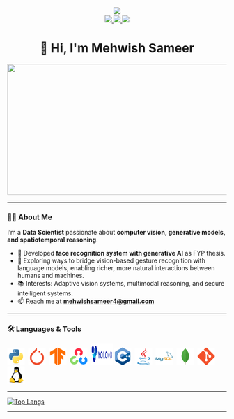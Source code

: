 <div id="header" align="center">
  <img src="https://media.giphy.com/media/qT3NpahR7tGnOqqjng/giphy.gif" width="100"/>
</div>

<div id="badges" align="center">
  <a href="https://www.linkedin.com/in/mehwishsameer/">
    <img src="https://img.shields.io/badge/LinkedIn-blue?style=for-the-badge&logo=linkedin&logoColor=white"/>
  </a>
  <a href="https://stackoverflow.com/users/15265957/mehwish-sameer">
    <img src="https://img.shields.io/badge/StackOverflow-FE7A16?style=for-the-badge&logo=stackoverflow&logoColor=white"/>
  </a>
  <a href="https://leetcode.com/mehwishsameer4/">
    <img src="https://img.shields.io/badge/LeetCode-FFA116?style=for-the-badge&logo=leetcode&logoColor=white"/>
  </a>
  <br/>
  <h1>👋 Hi, I'm Mehwish Sameer</h1>
</div>

<div align="center">
  <img src="https://media.giphy.com/media/dWesBcTLavkZuG35MI/giphy.gif" width="600" height="300"/>
</div>

---

### 👩‍💻 About Me  
I’m a **Data Scientist** passionate about **computer vision, generative models, and spatiotemporal reasoning**.  
- 🔭 Developed **face recognition system with generative AI** as FYP thesis.  
- 🧠 Exploring ways to bridge vision-based gesture recognition with language models, enabling richer, more natural interactions between humans and machines.  
- 📚 Interests: Adaptive vision systems, multimodal reasoning, and secure intelligent systems.  
- 📫 Reach me at **mehwishsameer4@gmail.com**

---

### 🛠 Languages & Tools  

<div>
  <img src="https://github.com/devicons/devicon/blob/master/icons/python/python-original.svg" title="Python" width="40" height="40"/>&nbsp;
  <img src="https://github.com/devicons/devicon/blob/master/icons/pytorch/pytorch-original.svg" title="PyTorch" width="40" height="40"/>&nbsp;
  <img src="https://github.com/devicons/devicon/blob/master/icons/tensorflow/tensorflow-original.svg" title="TensorFlow" width="40" height="40"/>&nbsp;
  <img src="https://github.com/devicons/devicon/blob/master/icons/opencv/opencv-original.svg" title="OpenCV" width="40" height="40"/>&nbsp;
<img src="assets/yolov8.png" title="YOLO" width="50" height="50"/>
  <img src="https://github.com/devicons/devicon/blob/master/icons/cplusplus/cplusplus-original.svg" title="C++" width="40" height="40"/>&nbsp;
  <img src="https://github.com/devicons/devicon/blob/master/icons/java/java-original.svg" title="Java" width="40" height="40"/>&nbsp;
  <img src="https://github.com/devicons/devicon/blob/master/icons/mysql/mysql-original-wordmark.svg" title="MySQL" width="40" height="40"/>&nbsp;
  <img src="https://github.com/devicons/devicon/blob/master/icons/mongodb/mongodb-original.svg" title="MongoDB" width="40" height="40"/>&nbsp;
  <img src="https://github.com/devicons/devicon/blob/master/icons/git/git-original.svg" title="Git" width="40" height="40"/>&nbsp;
  <img src="https://github.com/devicons/devicon/blob/master/icons/linux/linux-original.svg" title="Linux" width="40" height="40"/>&nbsp;
</div>

---

[![Top Langs](https://github-readme-stats.vercel.app/api/top-langs/?username=MehwishSameer&layout=compact&theme=vision-friendly-dark)](https://github.com/anuraghazra/github-readme-stats)

---
